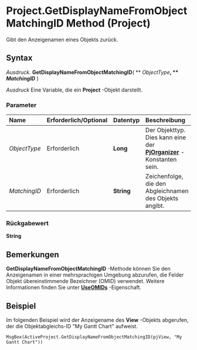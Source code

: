 
# Project.GetDisplayNameFromObjectMatchingID Method (Project)

Gibt den Anzeigenamen eines Objekts zurück.


## Syntax

 _Ausdruck_. **GetDisplayNameFromObjectMatchingID**( ** _ObjectType_**, ** _MatchingID_** )

 _Ausdruck_ Eine Variable, die ein **Project** -Objekt darstellt.


### Parameter



|**Name**|**Erforderlich/Optional**|**Datentyp**|**Beschreibung**|
|:-----|:-----|:-----|:-----|
| _ObjectType_|Erforderlich|**Long**|Der Objekttyp. Dies kann eine der  **[PjOrganizer](d176be88-4df9-3826-c806-f7f650fffb39.md)** -Konstanten sein.|
| _MatchingID_|Erforderlich|**String**|Zeichenfolge, die den Abgleichnamen des Objekts angibt.|

### Rückgabewert

 **String**


## Bemerkungen

 **GetDisplayNameFromObjectMatchingID** -Methode können Sie den Anzeigenamen in einer mehrsprachigen Umgebung abzurufen, die Felder Objekt übereinstimmende Bezeichner (OMID) verwendet. Weitere Informationen finden Sie unter **[UseOMIDs](15339e09-0b65-d939-df47-eb538dee7c38.md)** -Eigenschaft.


## Beispiel

Im folgenden Beispiel wird der Anzeigename des  **View** -Objekts abgerufen, der die Objektabgleichs-ID "My Gantt Chart" aufweist.


```
MsgBox(ActiveProject.GetDisplayNameFromObjectMatchingID(pjView, "My Gantt Chart"))
```

